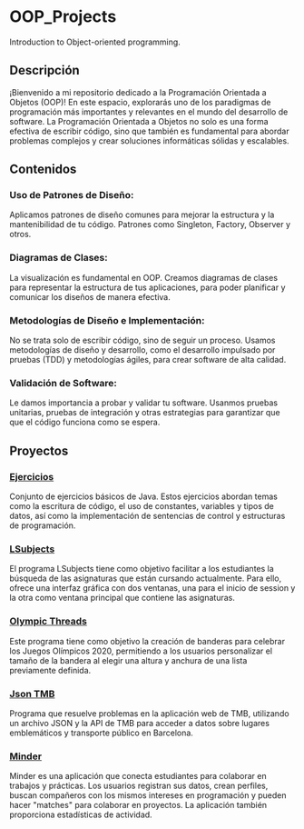 # OOP_Projects
Introduction to Object-oriented programming.

## Descripción
¡Bienvenido a mi repositorio dedicado a la Programación Orientada a Objetos (OOP)! En este espacio, explorarás uno de los paradigmas de programación más importantes y relevantes en el mundo del desarrollo de software. La Programación Orientada a Objetos no solo es una forma efectiva de escribir código, sino que también es fundamental para abordar problemas complejos y crear soluciones informáticas sólidas y escalables.

## Contenidos
### Uso de Patrones de Diseño:
Aplicamos patrones de diseño comunes para mejorar la estructura y la mantenibilidad de tu código. Patrones como Singleton, Factory, Observer y otros.

### Diagramas de Clases:
La visualización es fundamental en OOP. Creamos diagramas de clases para representar la estructura de tus aplicaciones, para poder planificar y comunicar los diseños de manera efectiva.

### Metodologías de Diseño e Implementación:
No se trata solo de escribir código, sino de seguir un proceso. Usamos metodologías de diseño y desarrollo, como el desarrollo impulsado por pruebas (TDD) y metodologías ágiles, para crear software de alta calidad.

### Validación de Software:
Le damos importancia a probar y validar tu software. Usanmos pruebas unitarias, pruebas de integración y otras estrategias para garantizar que que el código funciona como se espera.

## Proyectos

### [Ejercicios](https://github.com/oscarjuly23/OOP_Projects/tree/main/Ejercicios)
Conjunto de ejercicios básicos de Java. Estos ejercicios abordan temas como la escritura de código, el uso de constantes, variables y tipos de datos, así como la implementación de sentencias de control y estructuras de programación. 

### [LSubjects](https://github.com/oscarjuly23/OOP_Projects/tree/main/LSubjects)
El programa LSubjects tiene como objetivo facilitar a los estudiantes la búsqueda de las asignaturas que están cursando actualmente. Para ello, ofrece una interfaz gráfica con dos ventanas, una para el inicio de session y la otra como ventana principal que contiene las asignaturas.

### [Olympic Threads](https://github.com/oscarjuly23/OOP_Projects/tree/main/OlympicThreads)
Este programa tiene como objetivo la creación de banderas para celebrar los Juegos Olímpicos 2020, permitiendo a los usuarios personalizar el tamaño de la bandera al elegir una altura y anchura de una lista previamente definida.

### [Json TMB](https://github.com/oscarjuly23/OOP_Projects/tree/main/JsonTMB)
Programa que resuelve problemas en la aplicación web de TMB, utilizando un archivo JSON y la API de TMB para acceder a datos sobre lugares emblemáticos y transporte público en Barcelona.

### [Minder](https://github.com/oscarjuly23/OOP_Projects/tree/main/Minder)
Minder es una aplicación que conecta estudiantes para colaborar en trabajos y prácticas. Los usuarios registran sus datos, crean perfiles, buscan compañeros con los mismos intereses en programación y pueden hacer "matches" para colaborar en proyectos. La aplicación también proporciona estadísticas de actividad.
